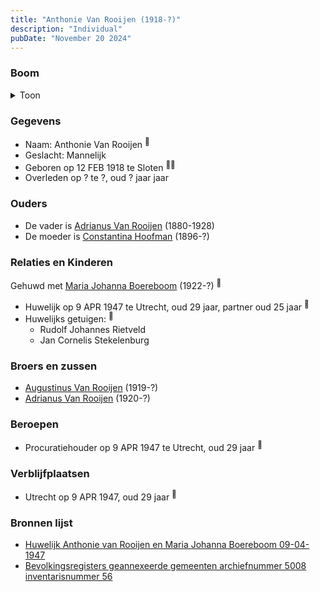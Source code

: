 ```yaml
---
title: "Anthonie Van Rooijen (1918-?)"
description: "Individual"
pubDate: "November 20 2024"
---
```


### Boom
<details><summary>Toon</summary>

![test](https://www.plantuml.com/plantuml/svg/dPDHRzem4CVV_IbExSEsXqf9Q6b0Y9QWH6kbTgXbdVQ4dEHAl3XdP9jMgEAxxu0C-b1jQ98Vx3lV-UV_txvsNbg_RBHmjQA5jBA1N1Rrt9ebbMEZZGLl9JbE8NbHgHAXKBRGk9jZi_0hQB39qRfTo7cqQFngWU9Trq9Bv-1D041YR8bsMgcY9dHkC6Yaek4GEc8jn2UOR8zoObTnCYgjahHqy2G97enHlv1EG3gu2O8W2W1EqqvsaINS--rPeIxNCEZdCb_DSkEznluGeYxSZNv26CS1F2cgyGMHWCSF-O9sitXNwkgbrZD9vQomnhdSCEEcHmIteti8Ur4Ctxt5elACspAE3R6Gv1L9-6hCSoCFY678Y5cITjBENn3FuTjuoeGzHbsoYaSGNS7LWM3GVyMoL3JdH1Z1OpfXrB2xfSYO8eZXLAjvvLUejNbbahLe1JmxQtU85lSGQ2ivmAam3iNU5FAL8OKVcSBxOE_flyrXsYnDDhGnF6hZZx_w7vWxoIy4RaqbYVLF33-_t9Zcm1CTuy3D_NJZRWIVemjGnFFpoozxg__VZHwC9W_RRdipkk67Pco4QxNlXg8bFmJ4DLB9N_Kt)
</details>

### Gegevens
- Naam: Anthonie Van Rooijen <sup><a href="../s00302/" style="text-decoration:none" title="Huwelijk Anthonie van Rooijen en Maria Johanna Boereboom 09-04-1947 ">:link:</a></sup>
- Geslacht: Mannelijk
- Geboren op 12 FEB 1918 te Sloten <sup><a href="../s00302/" style="text-decoration:none" title="Huwelijk Anthonie van Rooijen en Maria Johanna Boereboom 09-04-1947 ">:link:</a><a href="../s00304/" style="text-decoration:none" title="Bevolkingsregisters geannexeerde gemeenten archiefnummer 5008 inventarisnummer 56">:link:</a></sup>
- Overleden op ? te ?, oud ? jaar jaar 

### Ouders
- De vader is [Adrianus Van Rooijen](../i00020/) (1880-1928)
- De moeder is [Constantina Hoofman](../i00011/) (1896-?)

### Relaties en Kinderen

Gehuwd met [Maria Johanna Boereboom](../i00182/) (1922-?) <sup><a href="../s00302/" style="text-decoration:none" title="Huwelijk Anthonie van Rooijen en Maria Johanna Boereboom 09-04-1947 ">:link:</a></sup>
- Huwelijk op 9 APR 1947 te Utrecht, oud 29 jaar, partner oud 25 jaar <sup><a href="../s00302/" style="text-decoration:none" title="Huwelijk Anthonie van Rooijen en Maria Johanna Boereboom 09-04-1947 ">:link:</a></sup>
- Huwelijks getuigen:  <sup><a href="../s00302/" style="text-decoration:none" title="Huwelijk Anthonie van Rooijen en Maria Johanna Boereboom 09-04-1947 ">:link:</a></sup>
  - Rudolf Johannes Rietveld
  - Jan Cornelis Stekelenburg

### Broers en zussen
- [Augustinus Van Rooijen](../i00185/) (1919-?)
- [Adrianus Van Rooijen](../i00179/) (1920-?)

### Beroepen
- Procuratiehouder op 9 APR 1947 te Utrecht, oud 29 jaar <sup><a href="../s00302/" style="text-decoration:none" title="Huwelijk Anthonie van Rooijen en Maria Johanna Boereboom 09-04-1947 ">:link:</a></sup>

### Verblijfplaatsen
- Utrecht  op 9 APR 1947, oud 29 jaar  <sup><a href="../s00302/" style="text-decoration:none" title="Huwelijk Anthonie van Rooijen en Maria Johanna Boereboom 09-04-1947 ">:link:</a></sup>

### Bronnen lijst
- [Huwelijk Anthonie van Rooijen en Maria Johanna Boereboom 09-04-1947 ](../s00302/)
- [Bevolkingsregisters geannexeerde gemeenten archiefnummer 5008 inventarisnummer 56](../s00304/)
